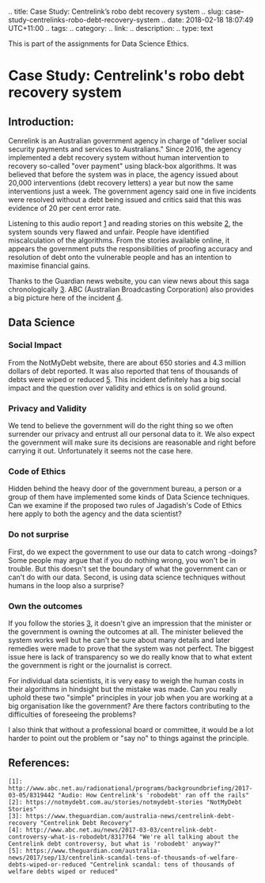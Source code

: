 .. title: Case Study: Centrelink’s robo debt recovery system
.. slug: case-study-centrelinks-robo-debt-recovery-system
.. date: 2018-02-18 18:07:49 UTC+11:00
.. tags: 
.. category: 
.. link: 
.. description: 
.. type: text


This is part of the assignments for Data Science Ethics.
 
# Case Study: Centrelink's robo debt recovery system

## Introduction:

Cenrelink is an Australian government agency in charge of "deliver social security payments and services to Australians." Since 2016, the agency implemented a debt recovery system without human intervention to recovery so-called "over payment" using black-box algorithms. It was believed that before the system was in place, the agency issued about 20,000 interventions (debt recovery letters) a year but now the same interventions just a week. The government agency said one in five incidents were resolved without a debt being issued and critics said that this was evidence of 20 per cent error rate.

Listening to this audio report [1][1] and reading stories on this website [2][2], the system sounds very flawed and unfair. People have identified miscalculation of the algorithms. From the stories available online, it appears the government puts the responsibilities of proofing accuracy and resolution of debt onto the vulnerable people and has an intention to maximise financial gains.

Thanks to the Guardian news website, you can view news about this saga chronologically [3][3]. ABC (Australian Broadcasting Corporation) also provides a big picture here of the incident [4][4].

## Data Science

### Social Impact

From the NotMyDebt website, there are about 650 stories and 4.3 million dollars of debt reported. It was also reported that tens of thousands of debts were wiped or reduced [5][5]. This incident definitely has a big social impact and the question over validity and ethics is on solid ground.

### Privacy and Validity

We tend to believe the government will do the right thing so we often surrender our privacy and entrust all our personal data to it. We also expect the government will make sure its decisions are reasonable and right before carrying it out. Unfortunately it seems not the case here.

### Code of Ethics

Hidden behind the heavy door of the government bureau, a person or a group of them have implemented some kinds of Data Science techniques. Can we examine if the proposed two rules of Jagadish's Code of Ethics here apply to both the agency and the data scientist?

### Do not surprise

First, do we expect the government to use our data to catch wrong -doings?  Some people may argue that if you do nothing wrong, you won't be in trouble. But this doesn't set the boundary of what the government can or can't do with our data. Second, is using data science techniques without humans in the loop also a surprise? 

### Own the outcomes

If you follow the stories [3][3], it doesn't give an impression that the minister or the government is owning the outcomes at all. The minister believed the system works well but he can't be sure about many details and later remedies were made to prove that the system was not perfect. The biggest issue here is lack of transparency so we do really know that to what extent the government is right or the journalist is correct.

For individual data scientists, it is very easy to weigh the human costs in their algorithms in hindsight but the mistake was made. Can you really uphold these two "simple" principles in your job when you are working at a big organisation like the government? Are there factors contributing to the difficulties of foreseeing the problems? 

I also think that without a professional board or committee, it would be a lot harder to point out the problem or "say no" to things against the principle.

## References:

[1]: http://www.abc.net.au/radionational/programs/backgroundbriefing/2017-03-05/8319442 "Audio: How Centrelink's 'robodebt' ran off the rails"
[2]: https://notmydebt.com.au/stories/notmydebt-stories "NotMyDebt Stories"
[3]: https://www.theguardian.com/australia-news/centrelink-debt-recovery "Centrelink Debt Recovery"
[4]: http://www.abc.net.au/news/2017-03-03/centrelink-debt-controversy-what-is-robodebt/8317764 "We're all talking about the Centrelink debt controversy, but what is 'robodebt' anyway?"
[5]: https://www.theguardian.com/australia-news/2017/sep/13/centrelink-scandal-tens-of-thousands-of-welfare-debts-wiped-or-reduced "Centrelink scandal: tens of thousands of welfare debts wiped or reduced"

    [1]: http://www.abc.net.au/radionational/programs/backgroundbriefing/2017-03-05/8319442 "Audio: How Centrelink's 'robodebt' ran off the rails"
    [2]: https://notmydebt.com.au/stories/notmydebt-stories "NotMyDebt Stories"
    [3]: https://www.theguardian.com/australia-news/centrelink-debt-recovery "Centrelink Debt Recovery"
    [4]: http://www.abc.net.au/news/2017-03-03/centrelink-debt-controversy-what-is-robodebt/8317764 "We're all talking about the Centrelink debt controversy, but what is 'robodebt' anyway?"
    [5]: https://www.theguardian.com/australia-news/2017/sep/13/centrelink-scandal-tens-of-thousands-of-welfare-debts-wiped-or-reduced "Centrelink scandal: tens of thousands of welfare debts wiped or reduced"
